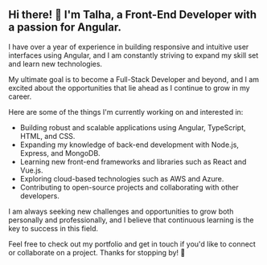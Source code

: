 ## Hi there! 👋 I'm Talha, a Front-End Developer with a passion for Angular.

I have over a year of experience in building responsive and intuitive user interfaces using Angular, and I am constantly striving to expand my skill set and learn new technologies.

My ultimate goal is to become a Full-Stack Developer and beyond, and I am excited about the opportunities that lie ahead as I continue to grow in my career.

Here are some of the things I'm currently working on and interested in:

- Building robust and scalable applications using Angular, TypeScript, HTML, and CSS.
- Expanding my knowledge of back-end development with Node.js, Express, and MongoDB.
- Learning new front-end frameworks and libraries such as React and Vue.js.
- Exploring cloud-based technologies such as AWS and Azure.
- Contributing to open-source projects and collaborating with other developers.

I am always seeking new challenges and opportunities to grow both personally and professionally, and I believe that continuous learning is the key to success in this field.

Feel free to check out my portfolio and get in touch if you'd like to connect or collaborate on a project. Thanks for stopping by! 🙌
